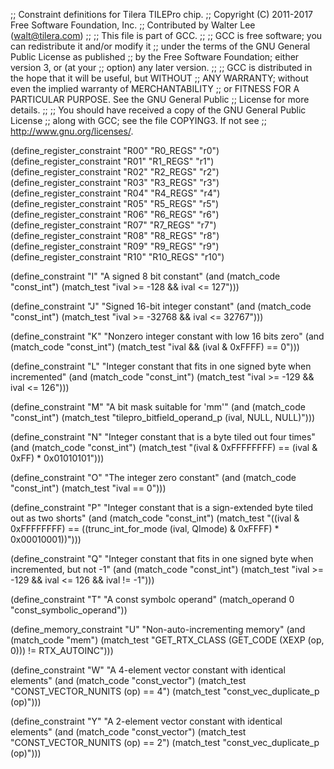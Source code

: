 ;; Constraint definitions for Tilera TILEPro chip.
;; Copyright (C) 2011-2017 Free Software Foundation, Inc.
;; Contributed by Walter Lee (walt@tilera.com)
;;
;; This file is part of GCC.
;;
;; GCC is free software; you can redistribute it and/or modify it
;; under the terms of the GNU General Public License as published
;; by the Free Software Foundation; either version 3, or (at your
;; option) any later version.
;;
;; GCC is distributed in the hope that it will be useful, but WITHOUT
;; ANY WARRANTY; without even the implied warranty of MERCHANTABILITY
;; or FITNESS FOR A PARTICULAR PURPOSE.  See the GNU General Public
;; License for more details.
;;
;; You should have received a copy of the GNU General Public License
;; along with GCC; see the file COPYING3.  If not see
;; <http://www.gnu.org/licenses/>.

(define_register_constraint "R00" "R0_REGS"  "r0")
(define_register_constraint "R01" "R1_REGS"  "r1")
(define_register_constraint "R02" "R2_REGS"  "r2")
(define_register_constraint "R03" "R3_REGS"  "r3")
(define_register_constraint "R04" "R4_REGS"  "r4")
(define_register_constraint "R05" "R5_REGS"  "r5")
(define_register_constraint "R06" "R6_REGS"  "r6")
(define_register_constraint "R07" "R7_REGS"  "r7")
(define_register_constraint "R08" "R8_REGS"  "r8")
(define_register_constraint "R09" "R9_REGS"  "r9")
(define_register_constraint "R10" "R10_REGS" "r10")

(define_constraint "I"
  "A signed 8 bit constant"
  (and (match_code "const_int")
       (match_test "ival >= -128 && ival <= 127")))

(define_constraint "J"
  "Signed 16-bit integer constant"
  (and (match_code "const_int")
       (match_test "ival >= -32768 && ival <= 32767")))

(define_constraint "K"
  "Nonzero integer constant with low 16 bits zero"
  (and (match_code "const_int")
       (match_test "ival && (ival & 0xFFFF) == 0")))

(define_constraint "L"
  "Integer constant that fits in one signed byte when incremented"
  (and (match_code "const_int")
       (match_test "ival >= -129 && ival <= 126")))

(define_constraint "M"
  "A bit mask suitable for 'mm'"
  (and (match_code "const_int")
       (match_test "tilepro_bitfield_operand_p (ival, NULL, NULL)")))

(define_constraint "N"
  "Integer constant that is a byte tiled out four times"
  (and (match_code "const_int")
       (match_test "(ival & 0xFFFFFFFF) == (ival & 0xFF) * 0x01010101")))

(define_constraint "O"
 "The integer zero constant"
 (and (match_code "const_int")
      (match_test "ival == 0")))

(define_constraint "P"
  "Integer constant that is a sign-extended byte tiled out as two shorts"
  (and (match_code "const_int")
       (match_test "((ival & 0xFFFFFFFF)
                     == ((trunc_int_for_mode (ival, QImode) & 0xFFFF)
                         * 0x00010001))")))

(define_constraint "Q"
  "Integer constant that fits in one signed byte when incremented, but not -1"
  (and (match_code "const_int")
       (match_test "ival >= -129 && ival <= 126 && ival != -1")))

(define_constraint "T"
  "A const symbolc operand"
  (match_operand 0 "const_symbolic_operand"))

(define_memory_constraint "U"
  "Non-auto-incrementing memory"
  (and (match_code "mem")
       (match_test "GET_RTX_CLASS (GET_CODE (XEXP (op, 0))) != RTX_AUTOINC")))

(define_constraint "W"
  "A 4-element vector constant with identical elements"
  (and (match_code "const_vector")
       (match_test "CONST_VECTOR_NUNITS (op) == 4")
       (match_test "const_vec_duplicate_p (op)")))

(define_constraint "Y"
  "A 2-element vector constant with identical elements"
  (and (match_code "const_vector")
       (match_test "CONST_VECTOR_NUNITS (op) == 2")
       (match_test "const_vec_duplicate_p (op)")))
